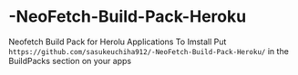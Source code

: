# -NeoFetch-Build-Pack-Heroku
Neofetch Build Pack for Herolu Applications
To Imstall Put `https://github.com/sasukeuchiha912/-NeoFetch-Build-Pack-Heroku/` in the BuildPacks section on your apps 
